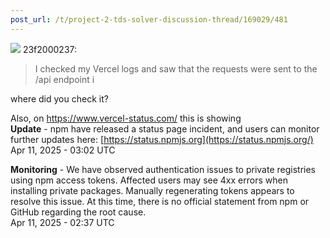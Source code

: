 ```yaml
---
post_url: /t/project-2-tds-solver-discussion-thread/169029/481
---
```

![](https://dub1.discourse-cdn.com/flex013/user_avatar/discourse.onlinedegree.iitm.ac.in/23f2000237/48/66999_2.png) 23f2000237:

> I checked my Vercel logs and saw that the requests were sent to the /api endpoint i

where did you check it?

Also, on <https://www.vercel-status.com/> this is showing  
**Update** - npm have released a status page incident, and users can monitor further updates here: [https://status.npmjs.org](https://status.npmjs.org/)  
Apr 11, 2025 - 03:02 UTC

**Monitoring** - We have observed authentication issues to private registries using npm access tokens. Affected users may see 4xx errors when installing private packages. Manually regenerating tokens appears to resolve this issue. At this time, there is no official statement from npm or GitHub regarding the root cause.  
Apr 11, 2025 - 02:37 UTC